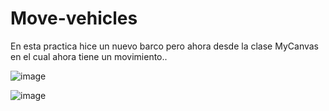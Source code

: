 # Move-vehicles

En esta practica hice un nuevo barco pero ahora desde la clase MyCanvas en el cual ahora tiene un movimiento..

![image](https://user-images.githubusercontent.com/112669364/195823319-ffbdf0f8-55e1-49b6-b8bf-fa0a075921b2.png)


![image](https://user-images.githubusercontent.com/112669364/195823425-2285834b-f25e-4682-8d3c-7da6f8e7848c.png)
